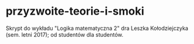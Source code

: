 # przyzwoite-teorie-i-smoki
Skrypt do wykładu "Logika matematyczna 2" dra Leszka Kołodziejczyka (sem. letni 2017); od studentów dla studentów.
